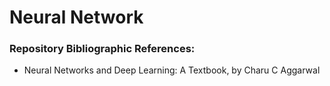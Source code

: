 # Neural Network

### Repository Bibliographic References:
- Neural Networks and Deep Learning: A Textbook, by Charu C Aggarwal
